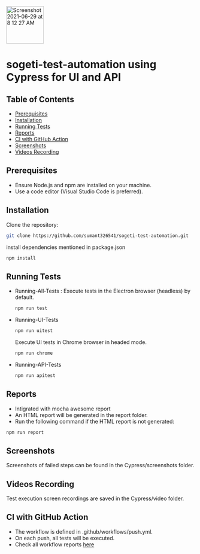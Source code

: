 <img width="100" alt="Screenshot 2021-06-29 at 8 12 27 AM" src="https://user-images.githubusercontent.com/39675511/123728969-d2a87b00-d8b1-11eb-9ece-558d4021f816.png">

# sogeti-test-automation using Cypress for UI and API

## Table of Contents

- [Prerequisites](#prerequisites)
- [Installation](#installation)
- [Running Tests](#running-tests)
- [Reports](#reports)
- [CI with GitHub Action](#ci-with-github-action)
- [Screenshots](#screenshots)
- [Videos Recording](#videos-recording)


## Prerequisites

- Ensure Node.js and npm are installed on your machine.
- Use a code editor (Visual Studio Code is preferred).

## Installation

Clone the repository:

```sh
git clone https://github.com/sumant326541/sogeti-test-automation.git
```
install dependencies mentioned in package.json

```sh
npm install
```

## Running Tests
- Running-All-Tests
 : Execute tests in the Electron browser (headless) by default.

    ```js
    npm run test
    ```
- Running-UI-Tests

    ```js
    npm run uitest
    ```
    Execute UI tests in Chrome browser in headed mode.

    ```js
    npm run chrome
    ```
- Running-API-Tests

    ```js
    npm run apitest
    ```    

## Reports
- Intigrated with mocha awesome report
- An HTML report will be generated in the report folder. 
- Run the following command if the HTML report is not generated:

 ```js
npm run report
``` 
## Screenshots

Screenshots of failed steps can be found in the Cypress/screenshots folder.

## Videos Recording

Test execution screen recordings are saved in the Cypress/video folder.

## CI with GitHub Action
- The workflow is defined in .github/workflows/push.yml.
- On each push, all tests will be executed.
- Check all workflow reports  [here](https://github.com/sumant326541/sogeti-test-automation/actions)






